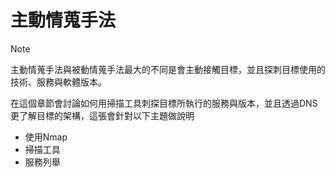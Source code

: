 # 主動情蒐手法
>[!NOTE]
>主動情蒐手法與被動情蒐手法最大的不同是會主動接觸目標，並且探刺目標使用的技術、服務與軟體版本。

在這個章節會討論如何用掃描工具刺探目標所執行的服務與版本，並且透過DNS更了解目標的架構，這張會針對以下主題做說明
- 使用Nmap
- 掃描工具
- 服務列舉


